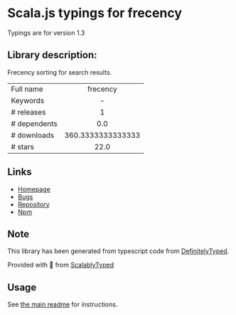 
# Scala.js typings for frecency

Typings are for version 1.3

## Library description:
Frecency sorting for search results.

|                    |                 |
| ------------------ | :-------------: |
| Full name          | frecency |
| Keywords           | - |
| # releases         | 1 |
| # dependents       | 0.0 |
| # downloads        | 360.3333333333333 |
| # stars            | 22.0 |

## Links
- [Homepage](https://github.com/mixmaxhq/frecency#readme)
- [Bugs](https://github.com/mixmaxhq/frecency/issues)
- [Repository](https://github.com/mixmaxhq/frecency)
- [Npm](https://www.npmjs.com/package/frecency)
    


## Note
This library has been generated from typescript code from [DefinitelyTyped](https://definitelytyped.org).

Provided with :purple_heart: from [ScalablyTyped](https://github.com/oyvindberg/ScalablyTyped)

## Usage
See [the main readme](../../readme.md) for instructions.


